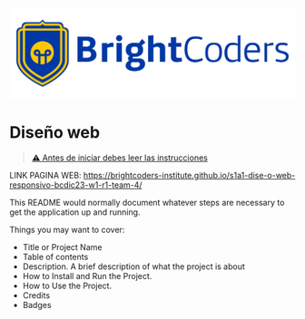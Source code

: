 ![BrightCoders Logo](img/logo.jpg)

# Diseño web

> [⚠️ Antes de iniciar debes leer las instrucciones](./instructions.md)

LINK PAGINA WEB:
https://brightcoders-institute.github.io/s1a1-dise-o-web-responsivo-bcdic23-w1-r1-team-4/

This README would normally document whatever steps are necessary to get the application up and running.

Things you may want to cover:

- Title or Project Name
- Table of contents
- Description. A brief description of what the project is about
- How to Install and Run the Project.
- How to Use the Project.
- Credits
- Badges
